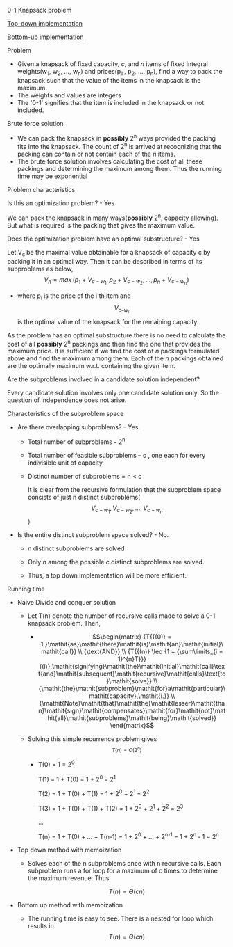 0-1 Knapsack problem

[Top-down
implementation](Algorithms,%204th%20Edition%20-%20Sedgewick,%20Wayne/Exercises/Design%20of%20Algorithms/Dynamic%20programming/TD01Knapsack.java)

[Bottom-up
implementation](Algorithms,%204th%20Edition%20-%20Sedgewick,%20Wayne/Exercises/Design%20of%20Algorithms/Dynamic%20programming/BU01Knapsack.java)

Problem

- Given a knapsack of fixed capacity, *c*, and *n* items of fixed
  integral weights(w<sub>1</sub>, w<sub>2</sub>, …, w<sub>n</sub>) and
  prices(p<sub>1 </sub>, p<sub>2</sub>, …, p<sub>n</sub>), find a way to
  pack the knapsack such that the value of the items in the knapsack is
  the maximum.
- The weights and values are integers
- The '0-1' signifies that the item is included in the knapsack or not
  included.

Brute force solution

- We can pack the knapsack in **possibly** 2<sup>n</sup> ways provided
  the packing fits into the knapsack. The count of 2<sup>n</sup> is
  arrived at recognizing that the packing can contain or not contain
  each of the *n* items.
- The brute force solution involves calculating the cost of all these
  packings and determining the maximum among them. Thus the running time
  may be exponential

Problem characteristics

Is this an optimization problem? - Yes

We can pack the knapsack in many ways(**possibly** 2<sup>n</sup>,
capacity allowing). But what is required is the packing that gives the
maximum value.

Does the optimization problem have an optimal substructure? - Yes

Let V<sub>c </sub>be the maximal value obtainable for a knapsack of
capacity c by packing it in an optimal way. Then it can be described in
terms of its subproblems as below,
$${V_{n} = \mathit{\max}}{({{p_{1} + V_{c - w_{1}}},{p_{2} + V_{c - w_{2}}},...,{p_{n} + V_{c - w_{n}}}})}$$

- where p<sub>i</sub> is the price of the i'th item and $$V_{c–w_{i}}$$
  is the optimal value of the knapsack for the remaining capacity.

As the problem has an optimal substructure there is no need to calculate
the cost of all **possibly** 2<sup>n</sup> packings and then find the
one that provides the maximum price. It is sufficient if we find the
cost of *n* packings formulated above and find the maximum among them.
Each of the *n* packings obtained are the optimally maximum w.r.t.
containing the given item.

Are the subproblems involved in a candidate solution independent?

Every candidate solution involves only one candidate solution only. So
the question of independence does not arise.

Characteristics of the subproblem space

- Are there overlapping subproblems? - Yes.

  - Total number of subproblems - 2<sup>n</sup>

  - Total number of feasible subproblems – c , one each for every
    indivisible unit of capacity

  - Distinct number of subproblems = n \< c

    It is clear from the recursive formulation that the subproblem space
    consists of just n distinct subproblems(
    $$V_{c - w_{1}},V_{c - w_{2}},...,V_{c - w_{n}}$$)

- Is the entire distinct subproblem space solved? - No.

  - n distinct subproblems are solved

  - Only *n* among the possible *c* distinct subproblems are solved.

  - Thus, a top down implementation will be more efficient.

Running time

- Naive Divide and conquer solution

  - Let T(n) denote the number of recursive calls made to solve a 0-1
    knapsack problem. Then,

    - $$\begin{matrix}
      {T{{(0)} = 1,}\mathit{as}\mathit{there}\mathit{is}\mathit{an}\mathit{initial}\mathit{call}} \\
      {\text{AND}} \\
      {T{{(n)} \leq {1 + {\sum\limits_{i = 1}^{n}T}}}{(i)},\mathit{signifying}\mathit{the}\mathit{initial}\mathit{call}\text{and}\mathit{subsequent}\mathit{recursive}\mathit{calls}\text{to}\mathit{solve}} \\
      {\mathit{the}\mathit{subproblem}\mathit{for}a\mathit{particular}\mathit{capacity},\mathit{i.}} \\
      {\mathit{Note}\mathit{that}\mathit{the}\mathit{lesser}\mathit{than}\mathit{sign}\mathit{compensates}\mathit{for}\mathit{not}\mathit{all}\mathit{subproblems}\mathit{being}\mathit{solved}}
      \end{matrix}$$

  - Solving this simple recurrence problem gives
    <sup>$$T{{(n)} = O}{(2^{n})}$$</sup>

    - T(0) = 1 = 2<sup>0</sup>

      T(1) = 1 + T(0) = 1 + 2<sup>0 </sup>= 2<sup>1</sup>

      T(2) = 1 + T(0) + T(1) = 1 + 2<sup>0</sup> + 2<sup>1 </sup>=
      2<sup>2</sup>

      T(3) = 1 + T(0) + T(1) + T(2) = 1 + 2<sup>0</sup> + 2<sup>1
      </sup>+ 2<sup>2</sup> = 2<sup>3</sup>

      …

      T(n) = 1 + T(0) + … + T(n-1) = 1 + 2<sup>0</sup> + … +
      2<sup>n-1</sup> = 1 + 2<sup>n </sup>- 1 = 2<sup>n</sup>

- Top down method with memoization

  - Solves each of the n subproblems once with n recursive calls. Each
    subproblem runs a for loop for a maximum of c times to determine the
    maximum revenue. Thus

    $$T{{(n)} = \Theta}{({cn})}$$

- Bottom up method with memoization

  - The running time is easy to see. There is a nested for loop which
    results in $$T{{(n)} = \Theta}{(\mathit{cn})}$$
